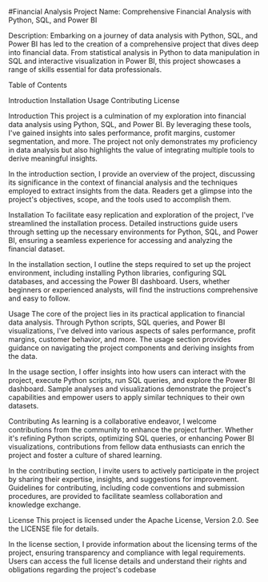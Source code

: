 #Financial Analysis
Project Name: Comprehensive Financial Analysis with Python, SQL, and Power BI

Description: Embarking on a journey of data analysis with Python, SQL, and Power BI has led to the creation of a comprehensive project that dives deep into financial data. From statistical analysis in Python to data manipulation in SQL and interactive visualization in Power BI, this project showcases a range of skills essential for data professionals.

Table of Contents

Introduction
Installation
Usage
Contributing
License

Introduction
This project is a culmination of my exploration into financial data analysis using Python, SQL, and Power BI. By leveraging these tools, I've gained insights into sales performance, profit margins, customer segmentation, and more. The project not only demonstrates my proficiency in data analysis but also highlights the value of integrating multiple tools to derive meaningful insights.

In the introduction section, I provide an overview of the project, discussing its significance in the context of financial analysis and the techniques employed to extract insights from the data. Readers get a glimpse into the project's objectives, scope, and the tools used to accomplish them.

Installation
To facilitate easy replication and exploration of the project, I've streamlined the installation process. Detailed instructions guide users through setting up the necessary environments for Python, SQL, and Power BI, ensuring a seamless experience for accessing and analyzing the financial dataset.

In the installation section, I outline the steps required to set up the project environment, including installing Python libraries, configuring SQL databases, and accessing the Power BI dashboard. Users, whether beginners or experienced analysts, will find the instructions comprehensive and easy to follow.

Usage
The core of the project lies in its practical application to financial data analysis. Through Python scripts, SQL queries, and Power BI visualizations, I've delved into various aspects of sales performance, profit margins, customer behavior, and more. The usage section provides guidance on navigating the project components and deriving insights from the data.

In the usage section, I offer insights into how users can interact with the project, execute Python scripts, run SQL queries, and explore the Power BI dashboard. Sample analyses and visualizations demonstrate the project's capabilities and empower users to apply similar techniques to their own datasets.

Contributing
As learning is a collaborative endeavor, I welcome contributions from the community to enhance the project further. Whether it's refining Python scripts, optimizing SQL queries, or enhancing Power BI visualizations, contributions from fellow data enthusiasts can enrich the project and foster a culture of shared learning.

In the contributing section, I invite users to actively participate in the project by sharing their expertise, insights, and suggestions for improvement. Guidelines for contributing, including code conventions and submission procedures, are provided to facilitate seamless collaboration and knowledge exchange.

License
This project is licensed under the Apache License, Version 2.0. See the LICENSE file for details.

In the license section, I provide information about the licensing terms of the project, ensuring transparency and compliance with legal requirements. Users can access the full license details and understand their rights and obligations regarding the project's codebase
